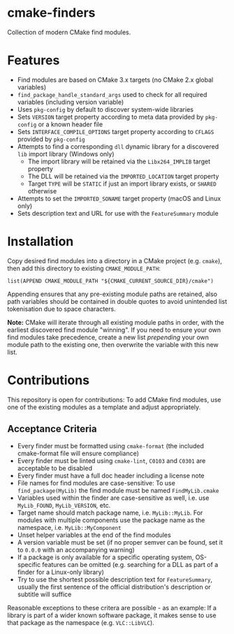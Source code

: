 # cmake-finders
Collection of modern CMake find modules.

# Features

* Find modules are based on CMake 3.x targets (no CMake 2.x global variables)
* `find_package_handle_standard_args` used to check for all required variables (including version variable)
* Uses `pkg-config` by default to discover system-wide libraries
* Sets `VERSION` target property according to meta data provided by `pkg-config` or a known header file
* Sets `INTERFACE_COMPILE_OPTIONS` target property according to `CFLAGS` provided by `pkg-config`
* Attempts to find a corresponding `dll` dynamic library for a discovered `lib` import library (Windows only)
    * The import library will be retained via the `Libx264_IMPLIB` target property
    * The DLL will be retained via the `IMPORTED_LOCATION` target property
    * Target `TYPE` will be `STATIC` if just an import library exists, or `SHARED` otherwise
* Attempts to set the `IMPORTED_SONAME` target property (macOS and Linux only)
* Sets description text and URL for use with the `FeatureSummary` module

# Installation

Copy desired find modules into a directory in a CMake project (e.g. `cmake`), then add this directory to existing `CMAKE_MODULE_PATH`:

    list(APPEND CMAKE_MODULE_PATH "${CMAKE_CURRENT_SOURCE_DIR}/cmake")

Appending ensures that any pre-existing module paths are retained, also path variables should be contained in double quotes to avoid unintended list tokenisation due to space characters.

**Note:** CMake will iterate through all existing module paths in order, with the earliest discovered find module "winning". If you need to ensure your own find modules take precedence, create a new list _prepending_ your own module path to the existing one, then overwrite the variable with this new list.

# Contributions

This repository is open for contributions: To add CMake find modules, use one of the existing modules as a template and adjust appropriately.

## Acceptance Criteria

* Every finder must be formatted using `cmake-format` (the included cmake-format file will ensure compliance)
* Every finder must be linted using `cmake-lint`, `C0103` and `C0301` are acceptable to be disabled
* Every finder must have a full doc header including a license note
* File names for find modules are case-sensitive: To use `find_package(MyLib)` the find module must be named  `FindMyLib.cmake`
* Variables used within the finder are case-sensitive as well, i.e. use `MyLib_FOUND`, `MyLib_VERSION`, etc.
* Target name should match package name, i.e. `MyLib::MyLib`. For modules with multiple components use the package name as the namespace, i.e. `MyLib::MyComponent`
* Unset helper variables at the end of the find modules
* A version variable must be set (if no proper semver can be found, set it to `0.0.0` with an accompanying warning)
* If a package is only available for a specific operating system, OS-specific features can be omitted (e.g. searching for a DLL as part of a finder for a Linux-only library)
* Try to use the shortest possible description text for `FeatureSummary`, usually the first sentence of the official distribution's description or subtitle will suffice

Reasonable exceptions to these critera are possible - as an example: If a library is part of a wider known software package, it makes sense to use that package as the namespace (e.g. `VLC::LibVLC`).
